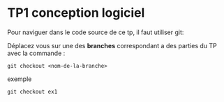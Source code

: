 # TP1 conception logiciel

Pour naviguer dans le code source de ce tp, il faut utiliser git:

Déplacez vous sur une des **branches** correspondant a des parties du TP avec la commande :

```
git checkout <nom-de-la-branche>
```

exemple

```
git checkout ex1
```

